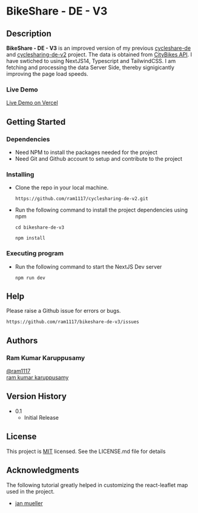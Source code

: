 # BikeShare - DE - V3

## Description

**BikeShare - DE - V3** is an improved version of my previous [cycleshare-de](https://github.com/ram1117/cyclesharing-de) and [cyclesharing-de-v2](https://github.com/ram1117/cyclesharing-de-v2) project. The data is obtained from [CityBikes API](https://api.citybik.es/v2/).
I have swtiched to using NextJS14, Typescript and TailwindCSS. I am fetching and processing the data Server Side, thereby signigicantly improving the page load speeds.

### Live Demo
[Live Demo on Vercel](https://bikeshare-de-v3.vercel.app/)

## Getting Started

### Dependencies

- Need NPM to install the packages needed for the project
- Need Git and Github account to setup and contribute to the project

### Installing

- Clone the repo in your local machine.

  ```
  https://github.com/ram1117/cyclesharing-de-v2.git
  ```

- Run the following command to install the project dependencies using npm
  ```
  cd bikeshare-de-v3
  ```
  ```
  npm install
  ```

### Executing program

- Run the following command to start the NextJS Dev server

  ```
  npm run dev
  ```

## Help

Please raise a Github issue for errors or bugs.

```
https://github.com/ram1117/bikeshare-de-v3/issues
```

## Authors

### Ram Kumar Karuppusamy

[@ram1117](https://github.com/ram1117) <br />
[ram kumar karuppusamy](https://www.linkedin.com/in/ram-kumar-karuppusamy/)

## Version History

- 0.1
  - Initial Release

## License

This project is [MIT](./LICENSE) licensed. See the LICENSE.md file for details

## Acknowledgments

The following tutorial greatly helped in customizing the react-leaflet map used in the project.

- [jan mueller](https://jan-mueller.at/blog/react-leaflet/)
